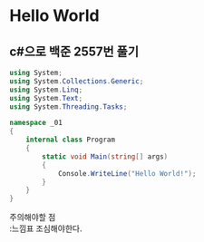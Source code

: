 # Hello World

## c#으로 백준 2557번 풀기

```c#
using System;
using System.Collections.Generic;
using System.Linq;
using System.Text;
using System.Threading.Tasks;

namespace _01
{
    internal class Program
    {
        static void Main(string[] args)
        {
            Console.WriteLine("Hello World!");
        }
    }
}
```

주의해야할 점    
:느낌표 조심해야한다.